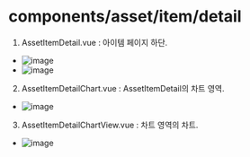 # components/asset/item/detail

1. AssetItemDetail.vue : 아이템 페이지 하단.
- ![image](https://user-images.githubusercontent.com/78536273/118066016-e6b71c80-b3d8-11eb-8a37-ee0b9c728ba0.png)
- ![image](https://user-images.githubusercontent.com/78536273/118066063-fc2c4680-b3d8-11eb-8d6d-940138eabccf.png)
2. AssetItemDetailChart.vue : AssetItemDetail의 차트 영역.
- ![image](https://user-images.githubusercontent.com/78536273/118066140-241baa00-b3d9-11eb-90bd-a25c9c7d8b5a.png)
3. AssetItemDetailChartView.vue : 차트 영역의 차트.
- ![image](https://user-images.githubusercontent.com/78536273/118066193-3a296a80-b3d9-11eb-8743-a6743f8ed3ab.png)